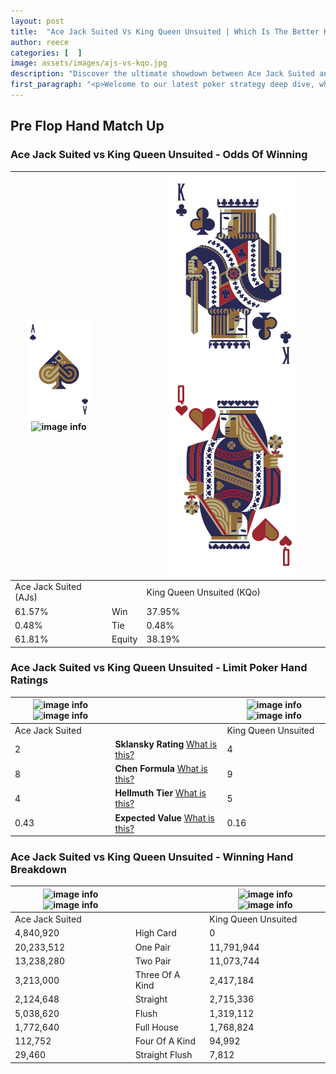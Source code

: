 ```yaml
---
layout: post
title:  "Ace Jack Suited Vs King Queen Unsuited | Which Is The Better Hand In Poker? A Complete Guide"
author: reece
categories: [  ]
image: assets/images/ajs-vs-kqo.jpg
description: "Discover the ultimate showdown between Ace Jack Suited and King Queen Unsuited in poker! Uncover the odds, strategies, and scenarios where one hand triumphs over the other. Get ready to up your poker game with this thrilling analysis."
first_paragraph: "<p>Welcome to our latest poker strategy deep dive, where we're pitting two distinct hands against each other in a high-stakes showdown: Ace Jack Suited vs King Queen Unsuited.</p><p>In the dynamic world of poker, every decision counts, and knowing which hand holds the upper hand is key to your success at the table.</p><p>In this article, we'll dissect these two hands, explore the scenarios where one dominates the other, and equip you with the knowledge to make strategic choices that can tip the odds in your favor.</p><p>Get ready to unravel the intriguing dynamics of these poker hands and elevate your game to new heights.</p>"
---
```




[comment]: # (sp0)

## Pre Flop Hand Match Up

<div class="table hand-ratings" markdown="1"> 



### Ace Jack Suited vs King Queen Unsuited - Odds Of Winning


    
| ![image info](assets/images/hand1/A.png) ![image info](assets/images/hand1/Js.png) |  | ![image info](assets/images/hand2/K.png) ![image info](assets/images/hand2/Qo.png) |
| -------- | -------- | -------- |
| Ace Jack Suited (AJs) |  | King Queen Unsuited (KQo) |
| 61.57% | Win | 37.95% |
| 0.48% | Tie | 0.48% |
| 61.81% | Equity | 38.19% |




[comment]: # (sp1)



### Ace Jack Suited vs King Queen Unsuited - Limit Poker Hand Ratings


    
| ![image info](https://www.riverpairs.com/assets/images/hand1/A.png) ![image info](https://www.riverpairs.com/assets/images/hand1/Js.png) |  | ![image info](https://www.riverpairs.com/assets/images/hand2/K.png) ![image info](https://www.riverpairs.com/assets/images/hand2/Qo.png) |
| -------- | -------- | -------- |
| Ace Jack Suited |  | King Queen Unsuited |
| 2 | **Sklansky Rating** [What is this?](/sklansky-rating-explained) | 4 |
| 8 | **Chen Formula** [What is this?](/chen-formula-explained) | 9 |
| 4 | **Hellmuth Tier** [What is this?](/Hellmuth-tier-explained) | 5 |
| 0.43 | **Expected Value** [What is this?](/expected-value-explained) | 0.16 |




[comment]: # (sp2)



### Ace Jack Suited vs King Queen Unsuited - Winning Hand Breakdown


    
| ![image info](https://www.riverpairs.com/assets/images/hand1/A.png) ![image info](https://www.riverpairs.com/assets/images/hand1/Js.png) |  | ![image info](https://www.riverpairs.com/assets/images/hand2/K.png) ![image info](https://www.riverpairs.com/assets/images/hand2/Qo.png) |
| -------- | -------- | -------- |
| Ace Jack Suited |  | King Queen Unsuited |
| 4,840,920 | High Card | 0 |
| 20,233,512 | One Pair | 11,791,944 |
| 13,238,280 | Two Pair | 11,073,744 |
| 3,213,000 | Three Of A Kind | 2,417,184 |
| 2,124,648 | Straight | 2,715,336 |
| 5,038,620 | Flush | 1,319,112 |
| 1,772,640 | Full House | 1,768,824 |
| 112,752 | Four Of A Kind | 94,992 |
| 29,460 | Straight Flush | 7,812 |




[comment]: # (sp3)



</div>

[comment]: # (sp4)



[comment]: # (sp5)

